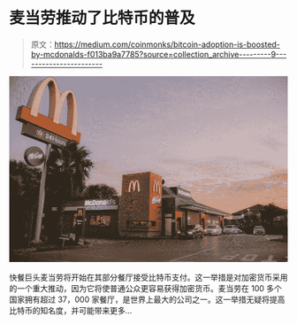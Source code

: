 # 麦当劳推动了比特币的普及

> 原文：<https://medium.com/coinmonks/bitcoin-adoption-is-boosted-by-mcdonalds-f013ba9a7785?source=collection_archive---------9----------------------->

![](img/5a77aa24342a1e80761c9b96017bf772.png)

快餐巨头麦当劳将开始在其部分餐厅接受比特币支付。这一举措是对加密货币采用的一个重大推动，因为它将使普通公众更容易获得加密货币。麦当劳在 100 多个国家拥有超过 37，000 家餐厅，是世界上最大的公司之一。这一举措无疑将提高比特币的知名度，并可能带来更多…